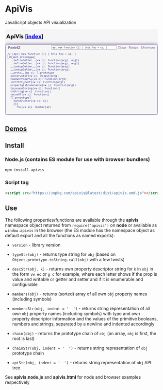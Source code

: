 # ApiVis

JavaScript objects API visualization

![Screenshot](./screenshot.png)

## [Demos](https://rpeev.github.io/apivis/)

## Install

### Node.js (contains ES module for use with browser bundlers)

```bash
npm install apivis
```

### Script tag

```html
<script src="https://unpkg.com/apivis@latest/dist/apivis.umd.js"></script>
```

## Use

The following properties/functions are available through the **apivis** namespace object returned from `require('apivis')` on **node** or available as `window.apivis` in the browser (the ES module has the namespace object as default export and all the functions as named exports):

- `version` - library version

- `typeStr(obj)` - returns type string for `obj` (based on `Object.prototype.toString.call(obj)` with a few twists)

- `descStr(obj, k)` - returns own property descriptor string for `k` in `obj` in the form `vw ec` or `g c` for example, where each letter shows if the prop is value and writable or getter and setter and if it is enumerable and configurable

- `members(obj)` - returns (sorted) array of all *own* `obj` property names (including symbols)

- `membersStr(obj, indent = '  ')` - returns string representation of all *own* `obj` property names (including symbols) with type and own property descriptor information and the values of the primitive booleans, numbers and strings, separated by a newline and indented accordingly

- `chain(obj)` - returns the prototype chain of `obj` (an array, `obj` is first, the root is last)

- `chainStr(obj, indent = '  ')` - returns string representation of `obj` prototype chain

- `apiStr(obj, indent = '  ')` - returns string representation of `obj` API tree

See **apivis.node.js** and **apivis.html** for node and browser examples respectively
